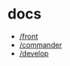 # docs
- [/front](./front/index.md)
- [/commander](./commander/index.md)
- [/develop](./develop/index.md)